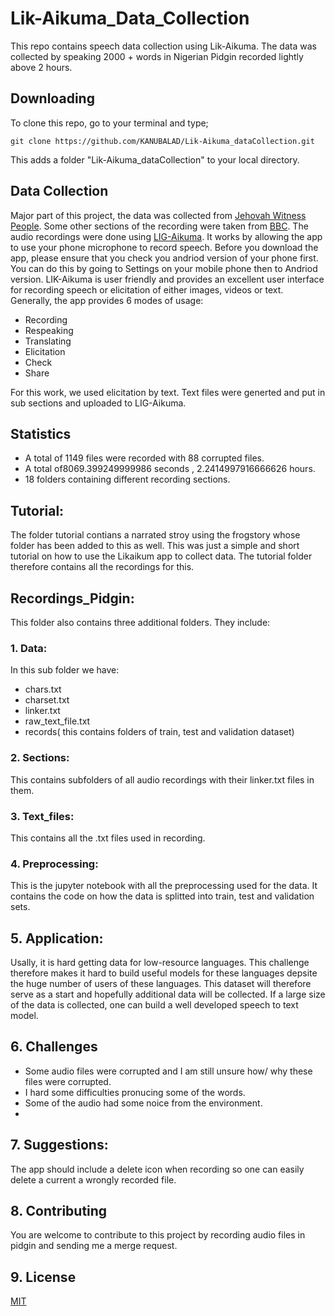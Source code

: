# Lik-Aikuma_Data_Collection
This repo contains speech data collection using Lik-Aikuma. The data was collected by speaking 2000 + words in Nigerian Pidgin recorded lightly above 2 hours.

## Downloading

To clone this repo, go to your terminal and type;

```git
git clone https://github.com/KANUBALAD/Lik-Aikuma_dataCollection.git
```

This adds a folder "Lik-Aikuma_dataCollection" to your local directory.

## Data Collection
Major part of this project, the data was collected from [Jehovah Witness People](https://www.jw.org/pcm/wetin-we-get/different-different-book). Some other sections of the recording were taken from [BBC](https://www.bbc.com/pidgin). The audio recordings were done using [LIG-Aikuma](https://lig-aikuma.imag.fr/tutorial/). It works by allowing the app to use your phone microphone to record speech. Before you download the app, please ensure that you check you andriod version of your phone first. You can do this by going to Settings on your mobile phone then to Andriod version. 
LIK-Aikuma is user friendly and provides an excellent user interface for recording speech or elicitation of either images, videos or text. Generally, the app provides 6 modes of usage:

- Recording
- Respeaking
- Translating
- Elicitation
- Check
- Share

For this work, we used elicitation by text. Text files were generted and put in sub sections and uploaded to LIG-Aikuma.

## Statistics

- A total of 1149 files were recorded with 88 corrupted files.
- A total of8069.399249999986  seconds ,  2.2414997916666626  hours.
- 18 folders containing different recording sections. 


## Tutorial:

The folder tutorial contians a narrated stroy using the frogstory whose folder has been added to this as well. This was just a simple and short tutorial on how to use the Likaikum app to collect data. The tutorial folder therefore contains all the recordings for this.

## Recordings_Pidgin:
This folder also contains  three additional folders. They include:

### 1. Data: 

In this sub folder we have:

- chars.txt
- charset.txt
- linker.txt
- raw_text_file.txt
- records( this contains folders of train, test and validation dataset)


### 2. Sections:

This contains subfolders of all audio recordings with their linker.txt files in them.

### 3. Text_files:

This contains all the .txt files used in recording.


### 4. Preprocessing:
This is the jupyter notebook with all the preprocessing used for the data. It contains the code on how the data is splitted into train, test and validation sets.


## 5. Application:

Usally, it is hard getting data for low-resource languages. This challenge therefore makes it hard to build useful models for  these languages depsite the huge number of users of these languages. This dataset will therefore serve as a start and hopefully additional data will be collected. If a large size of the data is collected, one can build a well developed speech to text model.


## 6. Challenges

- Some audio files were corrupted and I am still unsure how/ why these files were corrupted.
- I hard some difficulties pronucing some of the words.
- Some of the audio had some noice from the environment.
-

## 7. Suggestions:

The app should include a delete icon when recording so one can easily delete a current a wrongly recorded file.

##  8. Contributing
You are welcome to contribute to this project by recording audio files in pidgin and sending me a merge request.


## 9. License

[MIT](https://choosealicense.com/licenses/mit/)


